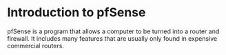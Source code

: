 # Introduction to pfSense

pfSense is a program that allows a computer to be turned into a router and firewall. It includes many features that are usually only found in expensive commercial routers. 